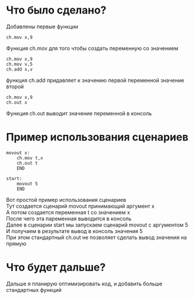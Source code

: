 # Что было сделано?
Добавлены первые функции
```
ch.mov x,9
```
Функция ch.mov для того чтобы создать переменную со значением
```
ch.mov x,9
ch.mov v,5
ch.add x,v
```
функция ch.add придавляет к значению первой переменной значение второй
```
ch.mov x,9
ch.out x
```
Функция ch.out выводит значение переменной в консоль
# Пример использования сценариев
```
movout x:
    ch.mov t,x
    ch.out t
    END

start:
    movout 5
    END
```
Вот простой пример использования сценариев<br>
Тут создается сценарий movout принимающий аргумент x<br>
А потом создается переменная t со значением x<br>
После чего эта паременная выводится в консоль<br>
Далее в сценарии start мы запускаем сценарий movout с аргументом 5<br>
И получаем в результате вывод в консоль значения 5<br>
При этом стандартный ch.out не позволяет сделать вывод значения на прямую
# Что будет дальше?
Дальше я планирую оптимизировать код, и добавить больше стандартных функций